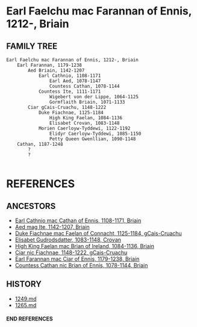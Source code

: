 # Earl Faelchu mac Farannan of Ennis, 1212-, Briain

## FAMILY TREE 
```
Earl Faelchu mac Farannan of Ennis, 1212-, Briain
	Earl Farannan, 1179-1238
		Aed Briain, 1142-1207
			Earl Cathnio, 1108-1171
				Earl Aed, 1078-1147
				Countess Cathan, 1078-1144
			Countess Ite, 1111-1171
				Wigebert von der Lippe, 1064-1125
				Gormflaith Briain, 1071-1133
		Ciar gCais-Cruachu, 1148-1222
			Duke Fiachnae, 1125-1184
				High King Faelan, 1084-1136
				Elisabet Crovan, 1083-1148			
			Morien Caerloyw-Tyddewi, 1122-1192
				Elidyr Caerloyw-Tyddewi, 1085-1150
				Petty Queen Gwenllian, 1090-1148
	Cathan, 1187-1248
		?
		?
	
```


# REFERENCES

## ANCESTORS
* [Earl Cathnio mac Cathan of Ennis, 1108-1171, Briain](cathnio_mac_cathan_1108.md)
* [Aed mag Ite, 1142-1207, Briain](aed_mag_ite_1142.md)
* [Duke Fiachnae mac Faelan of Connacht, 1125-1184, gCais-Cruachu](fiachnae_mac_faelan_1125.md)
* [Elisabet Gudrodsdatter, 1083-1148, Crovan](elisabet_gudrodsdatter_1083.md)
* [High King Faelan mac Brian of Ireland, 1084-1136, Briain](faelan_mac_brian_1084.md)
* [Ciar nic Fiachnae, 1148-1222, gCais-Cruachu](ciar_nic_fiachnae_1148.md)
* [Earl Farannan mac Ciar of Ennis, 1179-1238, Briain](farannan_mac_ciar_1179.md)
* [Countess Cathan nic Brian of Ennis, 1078-1144, Briain](cathan_nic_brian_1078.md)

## HISTORY
* [1249.md](../h/1249.md)
* [1265.md](../h/1265.md)

#### END REFERENCES
